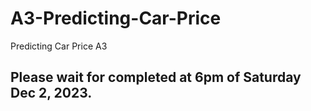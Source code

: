 # A3-Predicting-Car-Price
Predicting Car Price A3

## Please wait for completed at 6pm of Saturday Dec 2, 2023.
